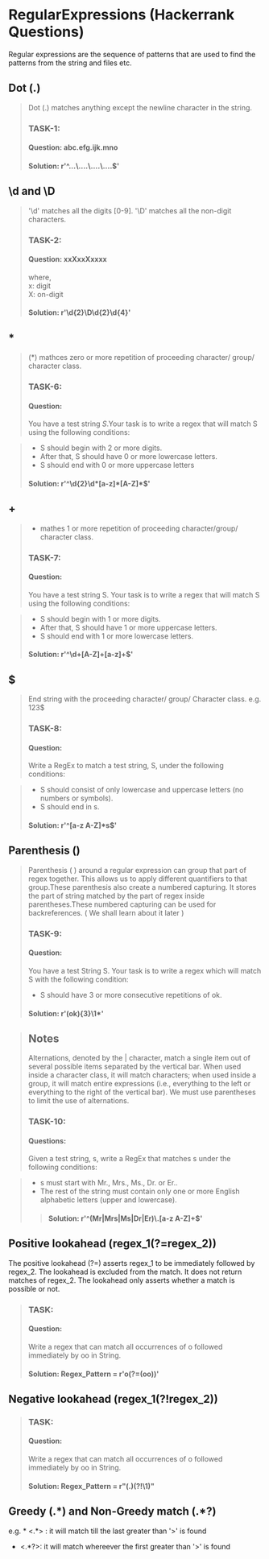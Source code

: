 # RegularExpressions (Hackerrank Questions)
Regular expressions are the sequence of patterns that are used to find the patterns from the string and files etc. 

## Dot (.)</br>
>Dot (.) matches anything except the newline character in the string.</br>
>### TASK-1: </br>
>#### Question: abc.efg.ijk.mno</br>
>#### Solution: r'^...\\....\\....\\....$'

## \d and \D</br>
>'\d' matches all the digits [0-9].
>'\D' matches all the non-digit characters. 
>### TASK-2:</br> 
>#### Question: xxXxxXxxxx</br>
>where,</br>
>     x: digit</br>
>     X: on-digit</br>
>#### Solution: r'\d{2}\D\d{2}\d{4}'

## * 
>(*) mathces zero or more repetition of proceeding character/ group/  character class.
>### TASK-6:</br>
>#### Question: 
>You have a test string <i>S</i>.Your task is to write a regex that will match S using the following conditions:</br>

>* S should begin with 2 or more digits.</br>
>* After that, S should have 0 or more lowercase letters.</br>
>* S should end with 0 or more uppercase letters</br>
> #### Solution: r'^\\d{2}\\d*[a-z]\*[A-Z]\*$'

## +
>+ mathes 1 or more repetition of proceeding character/group/ character class.
>### TASK-7: </br>
>#### Question: 
>You have a test string S. Your task is to write a regex that will match S using the following conditions:

>* S should begin with 1 or more digits.
>* After that, S should have 1 or more uppercase letters.
>* S should end with 1 or more lowercase letters.
>#### Solution: r'^\\d+[A-Z]+[a-z]+$'

## $
> End string with the proceeding character/ group/ Character class. e.g. 123$
>### TASK-8: </br>
>#### Question: 
>Write a RegEx to match a test string, S, under the following conditions:

>* S should consist of only lowercase and uppercase letters (no numbers or symbols).
>* S should end in s.
>#### Solution: r'^[a-z A-Z]\*s$'

## Parenthesis ()
>Parenthesis ( ) around a regular expression can group that part of regex together. This allows us to apply different quantifiers to that group.These parenthesis also create a numbered capturing. It stores the part of string matched by the part of regex inside parentheses.These numbered capturing can be used for backreferences. ( We shall learn about it later )
>### TASK-9: </br>
>#### Question: 
>You have a test String S. Your task is to write a regex which will match S with the following condition:
>* S should have 3 or more consecutive repetitions of ok.
>#### Solution: r'(ok){3}\\1*'

>## Notes
>Alternations, denoted by the | character, match a single item out of several possible items separated by the vertical bar. When used inside a character class, it will match characters; when used inside a group, it will match entire expressions (i.e., everything to the left or everything to the right of the vertical bar). We must use parentheses to limit the use of alternations.
>### TASK-10: </br>
>#### Questions:
>Given a test string, s, write a RegEx that matches s under the following conditions:

>* s must start with Mr., Mrs., Ms., Dr. or Er..
>* The rest of the string must contain only one or more English alphabetic letters (upper and lowercase).
>>#### Solution: r'^(Mr|Mrs|Ms|Dr|Er)\\.[a-z A-Z]+$'

## Positive lookahead (regex_1(?=regex_2))

The positive lookahead (?=) asserts regex_1 to be immediately followed by regex_2. The lookahead is excluded from the match. It does not return matches of regex_2. The lookahead only asserts whether a match is possible or not.

>### TASK:
>#### Question: 
>Write a regex that can match all occurrences of o followed immediately by oo in String.
>#### Solution: Regex_Pattern = r'o(?=(oo))'

## Negative lookahead (regex_1(?!regex_2))
>### TASK:
>#### Question: 
>Write a regex that can match all occurrences of o followed immediately by oo in String.
>#### Solution: Regex_Pattern = r"(.)(?!\1)"

## Greedy (.\*) and Non-Greedy match (.\*?)
e.g. * <.\*> : it will match till the last greater than '>' is found </br>
  * <.\*?>: it will match whereever the first greater than '>' is found
